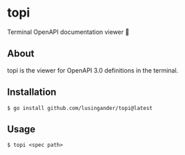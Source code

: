 # topi

Terminal OpenAPI documentation viewer 🐐

## About

topi is the viewer for OpenAPI 3.0 definitions in the terminal.

## Installation

`$ go install github.com/lusingander/topi@latest`

## Usage

`$ topi <spec path>`
